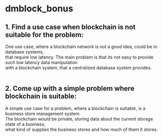 # dmblock_bonus <br />

## 1. Find a use case when blockchain is not suitable for the problem: <br />
One use case, where a blockchain network is not a good idea, could be in database systems, <br />
that require low latency. The main problem is that its not easy to provide such low latency data manipulation <br />
with a blockchain system, that a centralized database system provides. <br />
<br />

## 2. Come up with a simple problem where blockchain is suitable: <br />
A simple use case for a problem, where a blockchain is suitable, is a business store management system. <br />
The blockchain would be private, storing data about the current storage state of a business, <br />
what kind of supplies the business stores and how much of them it stores. <br />

